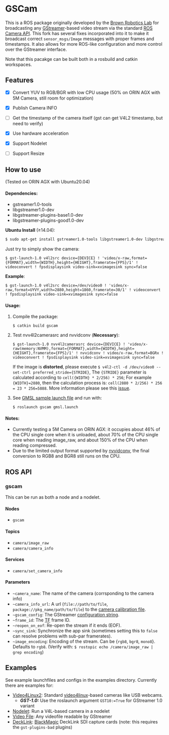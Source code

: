 GSCam
===========================================================================================================================

This is a ROS package originally developed by the [Brown Robotics
Lab](http://robotics.cs.brown.edu/) for broadcasting any
[GStreamer](http://gstreamer.freedesktop.org/)-based video stream via the
standard [ROS Camera API](http://ros.org/wiki/camera_drivers). This fork has
several fixes incorporated into it to make it broadcast correct
`sensor_msgs/Image` messages with proper frames and timestamps. It also allows
for more ROS-like configuration and more control over the GStreamer interface.

Note that this pacakge can be built both in a rosbuild and catkin workspaces.



## Features

- [x] Convert YUV to RGB/BGR with low CPU usage (50% on ORIN AGX with 5M Camera, still room for optimization)
- [x] Publish Camera INFO
- [ ] Get the timestamp of the camera itself (gst can get V4L2 timestamp, but need to verify)
- [x] Use hardware acceleration
- [x] Support Nodelet
- [ ] Support Resize



How to use
-------------------------

(Tested on ORIN AGX with Ubuntu20.04)

#### Dependencies:

* gstreamer1.0-tools 
* libgstreamer1.0-dev 
* libgstreamer-plugins-base1.0-dev 
* libgstreamer-plugins-good1.0-dev

**Ubuntu Install** (≥14.04):

```sh
$ sudo apt-get install gstreamer1.0-tools libgstreamer1.0-dev libgstreamer-plugins-base1.0-dev libgstreamer-plugins-good1.0-dev
```

Just try to simply show the camera:

```shell
$ gst-launch-1.0 v4l2src device={DEVICE} ! 'video/x-raw,format={FORMAT},width={WIDTH},height={HEIGHT},framerate={FPS}/1' ! videoconvert ! fpsdisplaysink video-sink=xvimagesink sync=false
```

**Example**:

```shell
$ gst-launch-1.0 v4l2src device=/dev/video0 ! 'video/x-raw,format=UYVY,width=2880,height=1860,framerate=30/1' ! videoconvert ! fpsdisplaysink video-sink=xvimagesink sync=false
```



#### Usage:

1. Compile the package:

   ```shell
   $ catkin build gscam
   ```

2. Test nvv4l2camerasrc and nvvidconv (**Necessary**):

   ```shell
   $ gst-launch-1.0 nvv4l2camerasrc device={DEVICE} ! 'video/x-raw(memory:NVMM),format={FORMAT},width={WIDTH},height={HEIGHT},framerate={FPS}/1' ! nvvidconv ! video/x-raw,format=BGRx ! videoconvert ! fpsdisplaysink video-sink=xvimagesink sync=false
   ```

   If the image is **distorted**, please execute `$ v4l2-ctl -d /dev/video0 --set-ctrl preferred_stride={STRIDE}`, The `{STRIDE}` parameter is calculated according to `cell({WIDTH} * 2/256) * 256`; For example `{WIDTH}=2880`, then the calculation process is: `cell(2880 * 2/256) * 256 = 23 * 256=5888`. More information please see this [issue](https://forums.developer.nvidia.com/t/500w-camera-problem-failed-to-get-image/195491/17).

 3. See [GMSL sample launch file](launch/gmsl.launch) and run with:

    ```shell
    $ roslaunch gscam gmsl.launch
    ```



#### Notes:

* Currently testing a 5M Camera on ORIN AGX: it occupies about 46% of the CPU single core when it is unloaded, about 70% of the CPU single core when reading image_raw, and about 150% of the CPU when reading compressed.
* Due to the limited output format supported by [nvvidconv](https://docs.nvidia.com/metropolis/deepstream/dev-guide/text/DS_plugin_gst-nvvideoconvert.html), the final conversion to RGB8 and BGR8 still runs on the CPU.



ROS API
----------------

### gscam

This can be run as both a node and a nodelet.

#### Nodes
* `gscam`

#### Topics
* `camera/image_raw`
* `camera/camera_info`

#### Services
* `camera/set_camera_info`

#### Parameters
* `~camera_name`: The name of the camera (corrsponding to the camera info)
* `~camera_info_url`: A url (`file://path/to/file`, `package://pkg_name/path/to/file`) to the [camera calibration file](http://www.ros.org/wiki/camera_calibration_parsers#File_formats).
* `~gscam_config`: The GStreamer [configuration string](http://wiki.oz9aec.net/index.php?title=Gstreamer_cheat_sheet&oldid=1829).
* `~frame_id`: The [TF](http://www.ros.org/wiki/tf) frame ID.
* `~reopen_on_eof`: Re-open the stream if it ends (EOF).
* `~sync_sink`: Synchronize the app sink (sometimes setting this to `false` can resolve problems with sub-par framerates).
* `~image_encoding`: Encoding of the stream. Can be {`rgb8`, `bgr8`, `mono8`}. Defaults to `rgb8`. (Verify with: `$ rostopic echo /camera/image_raw | grep encoding`)

Examples
--------

See example launchfiles and configs in the examples directory. Currently there
are examples for:

* [Video4Linux2](examples/v4l.launch): Standard
  [video4linux](http://en.wikipedia.org/wiki/Video4Linux)-based cameras like
  USB webcams.
    * ***GST-1.0:*** Use the roslaunch argument `GST10:=True` for GStreamer 1.0 variant
* [Nodelet](examples/gscam_nodelet.launch): Run a V4L-based camera in a nodelet
* [Video File](examples/videofile.launch): Any videofile readable by GStreamer
* [DeckLink](examples/decklink.launch):
  [BlackMagic](http://www.blackmagicdesign.com/products/decklink/models)
  DeckLink SDI capture cards (note: this requires the `gst-plugins-bad` plugins)

